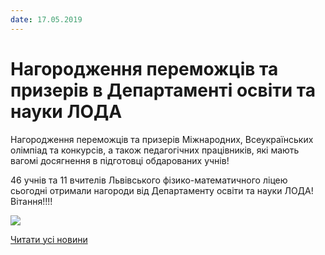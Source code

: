 ```yaml
---
date: 17.05.2019
---
```

# Нагородження переможців та призерів в Департаменті освіти та науки ЛОДА

Нагородження переможців та призерів Міжнародних, Всеукраїнських олімпіад та конкурсів, а також педагогічних працівників, які мають вагомі досягнення в підготовці обдарованих учнів!

46 учнів та 11 вчителів Львівського фізико-математичного ліцею сьогодні отримали нагороди від Департаменту освіти та науки ЛОДА! Вітання!!!!

![](/images/blog/нагородження-переможців-та-призерів-в-департаменті-освіти/переможці2019.jpg)

[Читати усі новини](/news)
